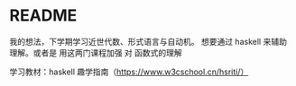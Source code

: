 # README

我的想法，下学期学习近世代数、形式语言与自动机。
想要通过 haskell 来辅助理解。或者是 用这两门课程加强 对 函数式的理解

学习教材：haskell 趣学指南（https://www.w3cschool.cn/hsriti/）
